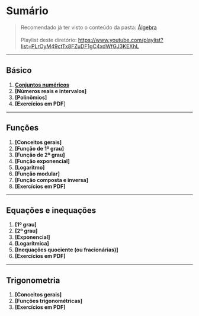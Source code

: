 # Sumário

> Recomendado já ter visto o conteúdo da pasta: [Álgebra](https://github.com/joao-pedro-angelo/AventurasPi/tree/main/algebra)<br><br>
> Playlist deste diretório: https://www.youtube.com/playlist?list=PLrOyM49ctTx8FZuDF1gC4xdWfGJ3KEXhL

---
## Básico
1. **[Conjuntos numéricos](teoria/conjuntosTeoria.md)**
2. **[Números reais e intervalos]**
3. **[Polinômios]**
4. **[Exercícios em PDF**]

---
## Funções
1. **[Conceitos gerais]**
2. **[Função de 1º grau]**
3. **[Função de 2º grau]**
4. **[Função exponencial]**
5. **[Logaritmo]**
6. **[Função modular]**
7. **[Função composta e inversa]**
8. **[Exercícios em PDF]**

---
## Equações e inequações
1. **[1º grau]**
2. **[2º grau]**
3. **[Exponencial]**
4. **[Logarítmica]**
5. **[Inequações quociente (ou fracionárias)]**
6. **[Exercícios em PDF]**

---
## Trigonometria

1. **[Conceitos gerais]**
2. **[Funções trigonométricas]**
3. **[Exercícios em PDF]**
